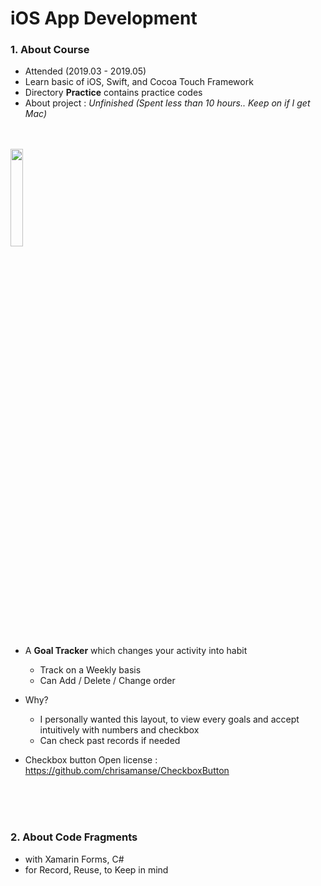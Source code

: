 <h1>iOS App Development</h1>

<h3>1. About Course</h3>

- Attended (2019.03 - 2019.05)
- Learn basic of iOS, Swift, and Cocoa Touch Framework
- Directory <strong>Practice</strong> contains practice codes
- About project : <em>Unfinished (Spent less than 10 hours.. Keep on if I get Mac)</em>
<br>
<br>
<img src = "https://user-images.githubusercontent.com/40855076/59048769-83094800-88c1-11e9-85cd-d8c500451e4c.png" width="20%"></img>
<br>

- A **Goal Tracker** which changes your activity into habit
  - Track on a Weekly basis
  - Can Add / Delete / Change order

- Why?
  - I personally wanted this layout, to view every goals and accept intuitively with numbers and checkbox
  - Can check past records if needed

- Checkbox button Open license : https://github.com/chrisamanse/CheckboxButton

<br>
<br>
<br>
<h3>2. About Code Fragments</h3>

- with Xamarin Forms, C#
- for Record, Reuse, to Keep in mind
